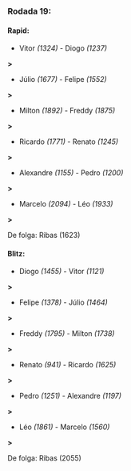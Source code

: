 ### Rodada 19:

#### Rapid:

* Vitor *(1324)*     -     Diogo *(1237)*

 **>** 
* Júlio *(1677)*     -     Felipe *(1552)*

 **>** 
* Milton *(1892)*     -     Freddy *(1875)*

 **>** 
* Ricardo *(1771)*     -     Renato *(1245)*

 **>** 
* Alexandre *(1155)*     -     Pedro *(1200)*

 **>** 
* Marcelo *(2094)*     -     Léo *(1933)*

 **>** 

De folga: Ribas (1623)

#### Blitz:

* Diogo *(1455)*     -     Vitor *(1121)*

 **>** 
* Felipe *(1378)*     -     Júlio *(1464)*

 **>** 
* Freddy *(1795)*     -     Milton *(1738)*

 **>** 
* Renato *(941)*     -     Ricardo *(1625)*

 **>** 
* Pedro *(1251)*     -     Alexandre *(1197)*

 **>** 
* Léo *(1861)*     -     Marcelo *(1560)*

 **>** 

De folga: Ribas (2055)

